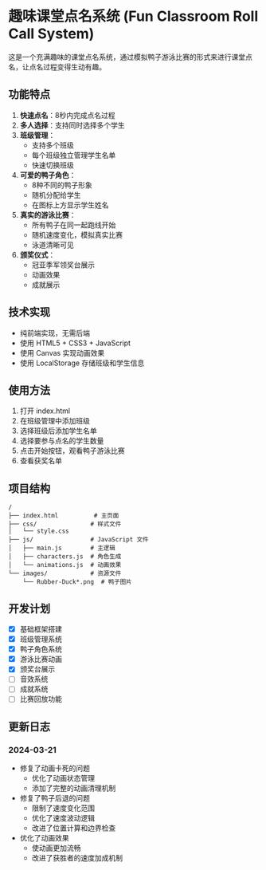 # 趣味课堂点名系统 (Fun Classroom Roll Call System)

这是一个充满趣味的课堂点名系统，通过模拟鸭子游泳比赛的形式来进行课堂点名，让点名过程变得生动有趣。

## 功能特点

1. **快速点名**：8秒内完成点名过程
2. **多人选择**：支持同时选择多个学生
3. **班级管理**：
   - 支持多个班级
   - 每个班级独立管理学生名单
   - 快速切换班级
4. **可爱的鸭子角色**：
   - 8种不同的鸭子形象
   - 随机分配给学生
   - 在图标上方显示学生姓名
5. **真实的游泳比赛**：
   - 所有鸭子在同一起跑线开始
   - 随机速度变化，模拟真实比赛
   - 泳道清晰可见
6. **颁奖仪式**：
   - 冠亚季军领奖台展示
   - 动画效果
   - 成就展示

## 技术实现

- 纯前端实现，无需后端
- 使用 HTML5 + CSS3 + JavaScript
- 使用 Canvas 实现动画效果
- 使用 LocalStorage 存储班级和学生信息

## 使用方法

1. 打开 index.html
2. 在班级管理中添加班级
3. 选择班级后添加学生名单
4. 选择要参与点名的学生数量
5. 点击开始按钮，观看鸭子游泳比赛
6. 查看获奖名单

## 项目结构

```
/
├── index.html          # 主页面
├── css/               # 样式文件
│   └── style.css
├── js/                # JavaScript 文件
│   ├── main.js        # 主逻辑
│   ├── characters.js  # 角色生成
│   └── animations.js  # 动画效果
└── images/            # 资源文件
    └── Rubber-Duck*.png  # 鸭子图片
```

## 开发计划

- [x] 基础框架搭建
- [x] 班级管理系统
- [x] 鸭子角色系统
- [x] 游泳比赛动画
- [x] 颁奖台展示
- [ ] 音效系统
- [ ] 成就系统
- [ ] 比赛回放功能

## 更新日志

### 2024-03-21
- 修复了动画卡死的问题
  - 优化了动画状态管理
  - 添加了完整的动画清理机制
- 修复了鸭子后退的问题
  - 限制了速度变化范围
  - 优化了速度波动逻辑
  - 改进了位置计算和边界检查
- 优化了动画效果
  - 使动画更加流畅
  - 改进了获胜者的速度加成机制 